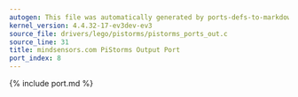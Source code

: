 ```yaml
---
autogen: This file was automatically generated by ports-defs-to-markdown.py
kernel_version: 4.4.32-17-ev3dev-ev3
source_file: drivers/lego/pistorms/pistorms_ports_out.c
source_line: 31
title: mindsensors.com PiStorms Output Port
port_index: 8
---
```


{% include port.md %}
